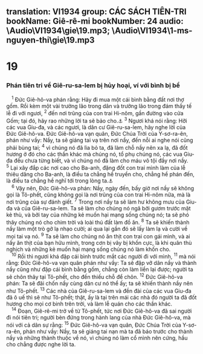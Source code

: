 translation: VI1934
group: CÁC SÁCH TIÊN-TRI
bookName: Giê-rê-mi 
bookNumber: 24
audio: \Audio\VI1934\gie\19.mp3; \Audio\VI1934\1-ms-nguyen-thi\gie\19.mp3
-------

<div class="title"><h1>19</h1><h3>Phán tiên tri về Giê-ru-sa-lem bị hủy hoại, ví với bình bị bể</h3></div>
<span class="verse gie_19_1"> <sup>1</sup> Đức Giê-hô-va phán rằng: Hãy đi mua một cái bình bằng đất nơi thợ gốm. Rồi kèm một vài trưởng lão trong dân và trưởng lão trong đám thầy tế lễ đi với ngươi, </span>
<span class="verse gie_19_2"><sup>2</sup> đến nơi trũng của con trai Hi-nôm, gần đường vào cửa Gốm; tại đó, hãy rao những lời ta sẽ bảo cho.<a data-toggle="tooltip" data-placement="bottom" title="2Vua 23:10; Gie 7:30-32; 32:34-35">⚓</a></span>
<span class="verse gie_19_3"><sup>3</sup> Ngươi khá nói rằng: Hỡi các vua Giu-đa, và các ngươi, là dân cư Giê-ru-sa-lem, hãy nghe lời của Đức Giê-hô-va. Đức Giê-hô-va vạn quân, Đức Chúa Trời của Y-sơ-ra-ên, phán như vầy: Nầy, ta sẽ giáng tai vạ trên nơi nầy, đến nỗi ai nghe nói cũng phải bùng tai; </span>
<span class="verse gie_19_4"><sup>4</sup> vì chúng nó đã lìa bỏ ta, đã làm chỗ nầy nên xa lạ, đã đốt hương ở đó cho các thần khác mà chúng nó, tổ phụ chúng nó, các vua Giu-đa đều chưa từng biết, và vì chúng nó đã làm cho máu vô tội đầy nơi nầy. </span>
<span class="verse gie_19_5"><sup>5</sup> Lại xây đắp các nơi cao cho Ba-anh, đặng đốt con trai mình làm của lễ thiêu dâng cho Ba-anh, là điều ta chẳng hề truyền cho, chẳng hề phán đến, là điều ta chẳng hề nghĩ tới trong lòng ta.<a data-toggle="tooltip" data-placement="bottom" title="Le 18:21">⚓</a><br/></span>
<span class="verse gie_19_6"> <sup>6</sup> Vậy nên, Đức Giê-hô-va phán: Nầy, ngày đến, bấy giờ nơi nầy sẽ không gọi là Tô-phết, cũng không gọi là nơi trũng của con trai Hi-nôm nữa, mà là nơi trũng của sự đánh giết. </span>
<span class="verse gie_19_7"><sup>7</sup> Trong nơi nầy ta sẽ làm hư không mưu của Giu-đa và của Giê-ru-sa-lem. Ta sẽ làm cho chúng nó ngã bởi gươm trước mặt kẻ thù, và bởi tay của những kẻ muốn hại mạng sống chúng nó; ta sẽ phó thây chúng nó cho chim trời và loài thú đất làm đồ ăn. </span>
<span class="verse gie_19_8"><sup>8</sup> Ta sẽ khiến thành nầy làm một trò gở lạ nhạo cười; ai qua lại gần đó sẽ lấy làm lạ và cười về mọi tai vạ nó. </span>
<span class="verse gie_19_9"><sup>9</sup> Ta sẽ làm cho chúng nó ăn thịt con trai con gái mình, và ai nấy ăn thịt của bạn hữu mình, trong cơn bị vây bị khốn cực, là khi quân thù nghịch và những kẻ muốn hại mạng sống chúng nó làm khốn cho. <br/></span>
<span class="verse gie_19_10"> <sup>10</sup> Rồi thì ngươi khá đập cái bình trước mắt các người đi với mình, </span>
<span class="verse gie_19_11"><sup>11</sup> mà nói rằng: Đức Giê-hô-va vạn quân phán như vầy: Ta sẽ đập vỡ dân nầy và thành nầy cũng như đập cái bình bằng gốm, chẳng còn làm liền lại được; người ta sẽ chôn thây tại Tô-phết, cho đến thiếu chỗ để chôn. </span>
<span class="verse gie_19_12"><sup>12</sup> Đức Giê-hô-va phán: Ta sẽ đãi chốn nầy cùng dân cư nó thể ấy; ta sẽ khiến thành nầy nên như Tô-phết. </span>
<span class="verse gie_19_13"><sup>13</sup> Các nhà của Giê-ru-sa-lem và đền đài của các vua Giu-đa đã ô uế thì sẽ như Tô-phết; thật, ấy là tại trên mái các nhà đó người ta đã đốt hương cho mọi cơ binh trên trời, và làm lễ quán cho các thần khác. <br/></span>
<span class="verse gie_19_14"> <sup>14</sup> Đoạn, Giê-rê-mi trở về từ Tô-phết, tức nơi Đức Giê-hô-va đã sai người đi nói tiên tri; người bèn đứng trong hành lang của nhà Đức Giê-hô-va, mà nói với cả dân sự rằng: </span>
<span class="verse gie_19_15"><sup>15</sup> Đức Giê-hô-va vạn quân, Đức Chúa Trời của Y-sơ-ra-ên, phán như vầy: Nầy, ta sẽ giáng tai nạn mà ta đã báo trước cho thành nầy và những thành thuộc về nó, vì chúng nó làm cổ mình nên cứng, hầu cho chẳng được nghe lời ta. <br/></span>
